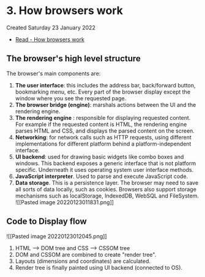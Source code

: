 # 3. How browsers work
Created Saturday 23 January 2022

- [Read - How browsers work](https://www.html5rocks.com/en/tutorials/internals/howbrowserswork/)

## The browser's high level structure
The browser's main components are:
1.  **The user interface**: this includes the address bar, back/forward button, bookmarking menu, etc. Every part of the browser display except the window where you see the requested page.
2.  **The browser bridge (engine)**: marshals actions between the UI and the rendering engine.
3.  **The rendering engine** : responsible for displaying requested content. For example if the requested content is HTML, the rendering engine parses HTML and CSS, and displays the parsed content on the screen.
4.  **Networking**: for network calls such as HTTP requests, using different implementations for different platform behind a platform-independent interface.
5.  **UI backend**: used for drawing basic widgets like combo boxes and windows. This backend exposes a generic interface that is not platform specific. Underneath it uses operating system user interface methods.
6.  **JavaScript interpreter**. Used to parse and execute JavaScript code.
7.  **Data storage**. This is a persistence layer. The browser may need to save all sorts of data locally, such as cookies. Browsers also support storage mechanisms such as localStorage, IndexedDB, WebSQL and FileSystem.
![[Pasted image 20220123011831.png]]
## Code to Display flow
![[Pasted image 20220123012045.png]]
1. HTML --> DOM tree and CSS --> CSSOM tree
2. DOM and CSSOM are combined to create "render tree".
3. Layouts (dimensions and coordinates) are calculated.
4. Render tree is finally painted using UI backend (connected to OS).